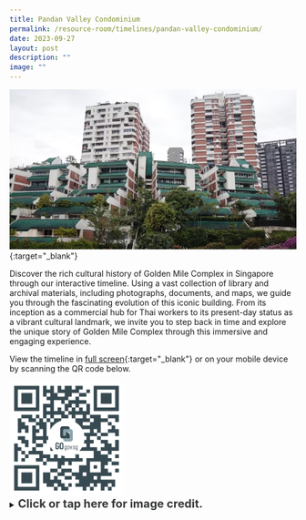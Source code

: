 ```yaml
---
title: Pandan Valley Condominium
permalink: /resource-room/timelines/pandan-valley-condominium/
date: 2023-09-27
layout: post
description: ""
image: ""
---
```

[![Alt text for image on Isomer site](/images/pandan-valley-condo-cover-1.jpg)](https://go.gov.sg/tlpvc){:target="_blank"}

Discover the rich cultural history of Golden Mile Complex in Singapore through our interactive timeline. Using a vast collection of library and archival materials, including photographs, documents, and maps, we guide you through the fascinating evolution of this iconic building. From its inception as a commercial hub for Thai workers to its present-day status as a vibrant cultural landmark, we invite you to step back in time and explore the unique story of Golden Mile Complex through this immersive and engaging experience.

View the timeline in [full screen](https://go.gov.sg/tlpvc){:target="_blank"} or on your mobile device by scanning the QR code below.

<img src="/images/qr-code-timeline-pandan-valley-condominium.png" alt="qr-code" style="width:200px;">

<details>
<summary><span style="font-weight: 700; font-size: 20px; font-style: normal; color:#353839">Click or tap here for image credit.</span></summary>
<br>
<span style="font-weight: 400; font-size: 20px; font-style: normal; color:#778899">Photo by Sengkang via Wiki Commons 
</span>
	
</details>